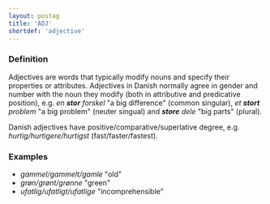 ```yaml
---
layout: postag
title: 'ADJ'
shortdef: 'adjective'
---
```


### Definition

Adjectives are words that typically modify nouns and specify their properties or attributes. Adjectives in Danish normally agree in gender and number with the noun they modify (both in attributive and predicative position), e.g. _en <b>stor</b> forskel_ "a big difference" (common singular), _et <b>stort</b>  problem_ "a big problem" (neuter singual) and _<b>store</b>  dele_ "big parts" (plural).

Danish adjectives have positive/comparative/superlative degree, e.g. _hurtig/hurtigere/hurtigst_ (fast/faster/fastest).

### Examples

- _gammel/gammelt/gamle_ "old"
- _grøn/grønt/grønne_ "green"
- _ufatlig/ufatligt/ufatlige_ "incomprehensible"
<!-- Interlanguage links updated Po lis 14 15:34:28 CET 2022 -->
